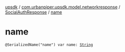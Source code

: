 [upsdk](../../index.md) / [com.urbanpiper.upsdk.model.networkresponse](../index.md) / [SocialAuthResponse](index.md) / [name](./name.md)

# name

`@SerializedName("name") var name: `[`String`](https://kotlinlang.org/api/latest/jvm/stdlib/kotlin/-string/index.html)